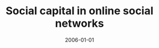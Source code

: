---
# Documentation: https://wowchemy.com/docs/managing-content/

title: Social capital in online social networks
subtitle: ''
summary: ''
authors:
- kazienko
- Katarzyna Musiał
tags: []
categories: []
date: '2006-01-01'
lastmod: 2022-10-07T05:48:48Z
featured: false
draft: false

# Featured image
# To use, add an image named `featured.jpg/png` to your page's folder.
# Focal points: Smart, Center, TopLeft, Top, TopRight, Left, Right, BottomLeft, Bottom, BottomRight.
image:
  caption: ''
  focal_point: ''
  preview_only: false

# Projects (optional).
#   Associate this post with one or more of your projects.
#   Simply enter your project's folder or file name without extension.
#   E.g. `projects = ["internal-project"]` references `content/project/deep-learning/index.md`.
#   Otherwise, set `projects = []`.
projects: []
publishDate: '2022-10-07T05:48:47.532182Z'
publication_types:
- '2'
abstract: ''
publication: '*Lecture Notes in Computer Science. Lecture Notes in Artificial Intelligence*'
doi: 10.1007/11893004_54
---